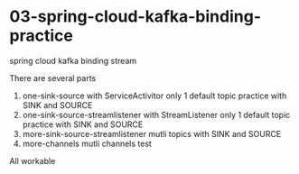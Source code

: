 # 03-spring-cloud-kafka-binding-practice
spring cloud kafka binding stream

There are several parts
1. one-sink-source with ServiceActivitor only 1 default topic practice with SINK and SOURCE
2. one-sink-source-streamlistener with StreamListener  only 1 default topic practice with SINK and SOURCE
3. more-sink-source-streamlistener mutli topics with SINK and SOURCE
4. more-channels mutli channels test


All workable
